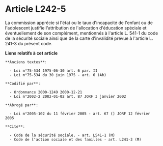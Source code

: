 # Article L242-5

La commission apprécie si l'état ou le taux d'incapacité de l'enfant ou de l'adolescent justifie l'attribution de
l'allocation d'éducation spéciale et éventuellement de son complément, mentionnés à l'article L. 541-1 du code de la sécurité
sociale ainsi que de la carte d'invalidité prévue à l'article L. 241-3 du présent code.

**Liens relatifs à cet article**

	**Anciens textes**:

	  - Loi n°75-534 1975-06-30 art. 6 par. II
	  - Loi n°75-534 du 30 juin 1975 - art. 6 (Ab)

	**Codifié par**:

	  - Ordonnance 2000-1249 2000-12-21
	  - Loi n°2002-2 2002-01-02 art. 87 JORF 3 janvier 2002

	**Abrogé par**:

	  - Loi n°2005-102 du 11 février 2005 - art. 67 () JORF 12 février 2005

	**Cite**:

	  - Code de la sécurité sociale. - art. L541-1 (M)
	  - Code de l'action sociale et des familles - art. L241-3 (M)
